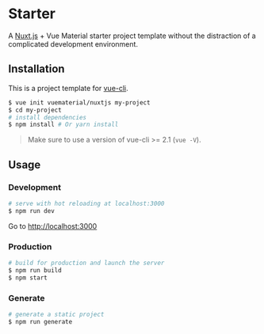 # Starter

A [Nuxt.js](https://github.com/nuxt/nuxt.js) + Vue Material starter project template without the distraction of a complicated development environment.

## Installation

This is a project template for [vue-cli](https://github.com/vuejs/vue-cli).

``` bash
$ vue init vuematerial/nuxtjs my-project  
$ cd my-project                     
# install dependencies
$ npm install # Or yarn install
```

> Make sure to use a version of vue-cli >= 2.1 (`vue -V`).

## Usage

### Development

``` bash
# serve with hot reloading at localhost:3000
$ npm run dev
```

Go to [http://localhost:3000](http://localhost:3000)

### Production

``` bash
# build for production and launch the server
$ npm run build
$ npm start
```

### Generate

``` bash
# generate a static project
$ npm run generate
```
